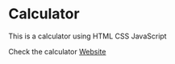 # Calculator
This is a calculator using HTML CSS JavaScript

Check the calculator [Website](https://vanna.ai)
